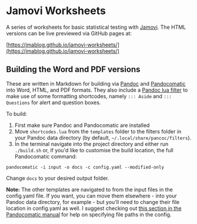 # Jamovi Worksheets

A series of worksheets for basic statistical testing with [Jamovi](https://www.jamovi.org/). The HTML versions can be live previewed via GitHub pages at:

[https://jmablog.github.io/jamovi-worksheets/](https://jmablog.github.io/jamovi-worksheets/)

## Building the Word and PDF versions

These are written in Markdown for building via [Pandoc](https://pandoc.org/) and [Pandocomatic](https://heerdebeer.org/Software/markdown/pandocomatic/) into Word, HTML, and PDF formats. They also include a [Pandoc lua filter](https://pandoc.org/lua-filters.html) to make use of some formatting shortcodes, namely `::: Aside` and `::: Questions` for alert and question boxes.

To build:

1. First make sure Pandoc and Pandocomatic are installed
2. Move `shortcodes.lua` from the `templates` folder to the filters folder in your Pandoc data directory (by default, `~/.local/share/pancoc/filters`).
3. In the terminal navigate into the project directory and either run `./build.sh` or, if you'd like to customise the build location, the full Pandocomatic command:

```
pandocomatic -i input -o docs -c config.yaml --modified-only
```

Change `docs` to your desired output folder.

**Note:** The other templates are navigated to from the input files in the config.yaml file. If you want, you can move them elsewhere - into your Pandoc data directory, for example - but you'll need to change their file location in config.yaml as well. I suggest checking out [this section in the Pandocomatic manual](https://heerdebeer.org/Software/markdown/pandocomatic/#specifying-paths) for help on specifying file paths in the config.